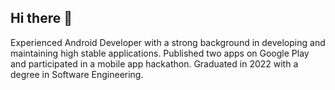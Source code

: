 ## Hi there 👋

Experienced Android Developer with a strong background in developing and maintaining high stable applications. Published two apps on Google Play and participated in a mobile app hackathon. Graduated in 2022 with a degree in Software Engineering.
<!--
**kamikadze328/kamikadze328** is a ✨ _special_ ✨ repository because its `README.md` (this file) appears on your GitHub profile.

Here are some ideas to get you started:

- 🔭 I’m currently working on ...
- 🌱 I’m currently learning ...
- 👯 I’m looking to collaborate on ...
- 🤔 I’m looking for help with ...
- 💬 Ask me about ...
- 📫 How to reach me: ...
- 😄 Pronouns: ...
- ⚡ Fun fact: ...
-->
